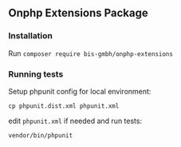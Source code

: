 ## Onphp Extensions Package

### Installation

Run `composer require bis-gmbh/onphp-extensions`
 
### Running tests

Setup phpunit config for local environment:

```
cp phpunit.dist.xml phpunit.xml
```

edit `phpunit.xml` if needed and run tests:

```
vendor/bin/phpunit
```
